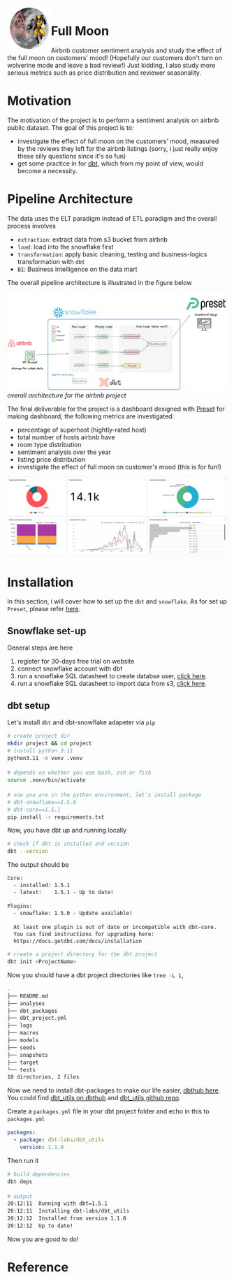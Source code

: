 <img align="left" width="100" height="100" src="./drawings/5_fullmoon_airbnb.excalidraw.png">


# Full Moon 
Airbnb customer sentiment analysis and study the effect of the full moon on customers' mood! (Hopefully our customers don't turn on wolverine mode and leave a bad review!) Just kidding, I also study more serious metrics such as price distribution and reviewer seasonality.

# Motivation

The motivation of the project is to perform a sentiment analysis on airbnb public dataset. The goal of this project is to:
- investigate the effect of full moon on the customers' mood, measured by the reviews they left for the airbnb listings (sorry, i just really enjoy these silly questions since it's so fun)
- get some practice in for [dbt](https://docs.getdbt.com/), which from my point of view, would become a necessity.


# Pipeline Architecture

The data uses the ELT paradigm instead of ETL paradigm and the overall process involves
- `extraction`: extract data from s3 bucket from airbnb
- `load`: load into the snowflake first
- `transformation`: apply basic cleaning, testing and business-logics transformation with `dbt`
- `BI`: Business intelligence on the data mart

The overall pipeline architecture is illustrated in the figure below

![](drawings/4_dbt_transformation.excalidraw.png)
*overall architecture for the airbnb project*

The final deliverable for the project is a dashboard designed with [Preset](https://preset.io/) for making dashboard, the following metrics are investigated:
- percentage of superhost (hightly-rated host)
- total number of hosts airbnb have
- room type distribution
- sentiment analysis over the year
- listing price distribution
- investigate the effect of full moon on customer's mood (this is for fun!)

![](assets/4_dashboard.png)


# Installation

In this section, i will cover how to set up the `dbt` and `snowflake`. As for set up `Preset`, please refer [here](./dashboard/README.md).
## Snowflake set-up

General steps are here
1. register for 30-days free trial on website
2. connect snowflake account with dbt
3. run a snowflake SQL datasheet to create databse user, [click here](./setup/2_create_users.sql).
4. run a snowflake SQL datasheet to import data from s3, [click here](./setup/1_import_airbnb_data_to_snowflake.sql). 


## dbt setup

Let's install `dbt` and dbt-snowflake adapeter via `pip`

```bash
# create project dir
mkdir project && cd project
# install python 3.11
python3.11 -m venv .venv

# depends on whether you use bash, zsh or fish
source .venv/bin/activate

# now you are in the python environment, let's install package
# dbt-snowflake==1.5.0
# dbt-core==1.5.1
pip install -r requirements.txt
```

Now, you have dbt up and running locally 
```bash
# check if dbt is installed and version
dbt --version
```
The output should be 

```plaintext
Core:
  - installed: 1.5.1
  - latest:    1.5.1 - Up to date!

Plugins:
  - snowflake: 1.5.0 - Update available!

  At least one plugin is out of date or incompatible with dbt-core.
  You can find instructions for upgrading here:
  https://docs.getdbt.com/docs/installation
```

```bash
# create a project directory for the dbt project
dbt init <ProjectName>
```

Now you should have a dbt project directories like `tree -L 1`, 
```bash
.
├── README.md
├── analyses
├── dbt_packages
├── dbt_project.yml
├── logs
├── macros
├── models
├── seeds
├── snapshots
├── target
└── tests
10 directories, 2 files
```

Now we need to install dbt-packages to make our life easier, [dbthub here](https://hub.getdbt.com/). You could find [dbt_utils on dbthub](https://hub.getdbt.com/dbt-labs/dbt_utils/latest/) and [dbt_utils github repo](https://github.com/dbt-labs/dbt-utils).

Create a `packages.yml` file in your dbt project folder and echo in this to `packages.yml`
```yml
packages:
  - package: dbt-labs/dbt_utils
    version: 1.1.0
```

Then run it 
```bash
# build dependencies
dbt deps

# output
20:12:11  Running with dbt=1.5.1
20:12:11  Installing dbt-labs/dbt_utils
20:12:12  Installed from version 1.1.0
20:12:12  Up to date!
```
Now you are good to do!



# Reference
